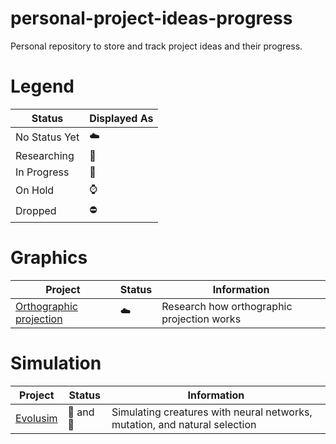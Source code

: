 # personal-project-ideas-progress
Personal repository to store and track project ideas and their progress.

# Legend 
Status | Displayed As |
--------------- |  ----- |
No Status Yet | :cloud: |
Researching | :mag_right: |
In Progress | :construction: |
On Hold | :watch: |
Dropped | :no_entry: |


# Graphics
Project | Status | Information |
-|-|-|
[Orthographic projection](https://en.wikipedia.org/wiki/Orthographic_projection)  | :cloud: | Research how orthographic projection works |

# Simulation
Project | Status | Information |
-|-|-|
[Evolusim](https://github.com/Napokue/evolusim) | :mag_right: and :construction: | Simulating creatures with neural networks, mutation, and natural selection |
